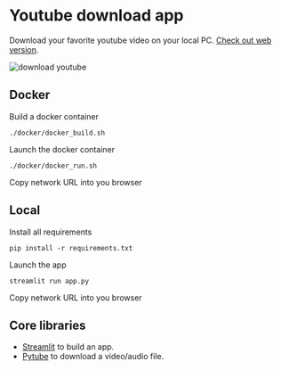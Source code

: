 # Youtube download app

Download your favorite youtube video on your local PC. [Check out web version](https://share.streamlit.io/maxmarkov/streamlit-youtube/main/app.py).

![download youtube](demo/demo-downloader.gif)

## Docker

Build a docker container
```
./docker/docker_build.sh
```

Launch the docker container
```
./docker/docker_run.sh
```

Copy network URL into you browser

## Local 
Install all requirements
```
pip install -r requirements.txt
```
Launch the app
```
streamlit run app.py
```

Copy network URL into you browser

## Core libraries

- [Streamlit](https://streamlit.io/) to build an app.
- [Pytube](https://pytube.io/en/latest/index.html) to download a video/audio file.
